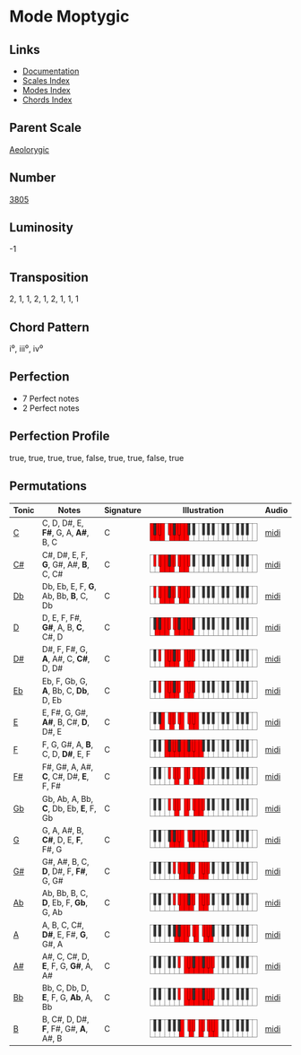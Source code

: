 # Mode Moptygic

## Links

- [Documentation](README.md)
- [Scales Index](Scales.md)
- [Modes Index](Modes.md)
- [Chords Index](Chords.md)

## Parent Scale

[Aeolorygic](ScaleAeolorygic.md)

## Number

[3805](https://ianring.com/musictheory/scales/3805)

## Luminosity

-1

## Transposition

2, 1, 1, 2, 1, 2, 1, 1, 1

## Chord Pattern

i⁰, iii⁰, iv⁰

## Perfection

- 7 Perfect notes
- 2 Perfect notes

## Perfection Profile

true, true, true, true, false, true, true, false, true

## Permutations

| Tonic | Notes | Signature | Illustration | Audio |
|-------|-------|-----------|--------------|-------|
| [C](ModeCNaturalMoptygic.md) | C, D, D#, E, **F#**, G, A, **A#**, B, C | C | ![CNaturalMoptygic](ModeCNaturalMoptygic.png) | [midi](https://github.com/edipermadi/music/blob/main/docs/ModeCNaturalMoptygic.mid?raw=true) |
| [C#](ModeCSharpMoptygic.md) | C#, D#, E, F, **G**, G#, A#, **B**, C, C# | C | ![CSharpMoptygic](ModeCSharpMoptygic.png) | [midi](https://github.com/edipermadi/music/blob/main/docs/ModeCSharpMoptygic.mid?raw=true) |
| [Db](ModeDFlatMoptygic.md) | Db, Eb, E, F, **G**, Ab, Bb, **B**, C, Db | C | ![DFlatMoptygic](ModeDFlatMoptygic.png) | [midi](https://github.com/edipermadi/music/blob/main/docs/ModeDFlatMoptygic.mid?raw=true) |
| [D](ModeDNaturalMoptygic.md) | D, E, F, F#, **G#**, A, B, **C**, C#, D | C | ![DNaturalMoptygic](ModeDNaturalMoptygic.png) | [midi](https://github.com/edipermadi/music/blob/main/docs/ModeDNaturalMoptygic.mid?raw=true) |
| [D#](ModeDSharpMoptygic.md) | D#, F, F#, G, **A**, A#, C, **C#**, D, D# | C | ![DSharpMoptygic](ModeDSharpMoptygic.png) | [midi](https://github.com/edipermadi/music/blob/main/docs/ModeDSharpMoptygic.mid?raw=true) |
| [Eb](ModeEFlatMoptygic.md) | Eb, F, Gb, G, **A**, Bb, C, **Db**, D, Eb | C | ![EFlatMoptygic](ModeEFlatMoptygic.png) | [midi](https://github.com/edipermadi/music/blob/main/docs/ModeEFlatMoptygic.mid?raw=true) |
| [E](ModeENaturalMoptygic.md) | E, F#, G, G#, **A#**, B, C#, **D**, D#, E | C | ![ENaturalMoptygic](ModeENaturalMoptygic.png) | [midi](https://github.com/edipermadi/music/blob/main/docs/ModeENaturalMoptygic.mid?raw=true) |
| [F](ModeFNaturalMoptygic.md) | F, G, G#, A, **B**, C, D, **D#**, E, F | C | ![FNaturalMoptygic](ModeFNaturalMoptygic.png) | [midi](https://github.com/edipermadi/music/blob/main/docs/ModeFNaturalMoptygic.mid?raw=true) |
| [F#](ModeFSharpMoptygic.md) | F#, G#, A, A#, **C**, C#, D#, **E**, F, F# | C | ![FSharpMoptygic](ModeFSharpMoptygic.png) | [midi](https://github.com/edipermadi/music/blob/main/docs/ModeFSharpMoptygic.mid?raw=true) |
| [Gb](ModeGFlatMoptygic.md) | Gb, Ab, A, Bb, **C**, Db, Eb, **E**, F, Gb | C | ![GFlatMoptygic](ModeGFlatMoptygic.png) | [midi](https://github.com/edipermadi/music/blob/main/docs/ModeGFlatMoptygic.mid?raw=true) |
| [G](ModeGNaturalMoptygic.md) | G, A, A#, B, **C#**, D, E, **F**, F#, G | C | ![GNaturalMoptygic](ModeGNaturalMoptygic.png) | [midi](https://github.com/edipermadi/music/blob/main/docs/ModeGNaturalMoptygic.mid?raw=true) |
| [G#](ModeGSharpMoptygic.md) | G#, A#, B, C, **D**, D#, F, **F#**, G, G# | C | ![GSharpMoptygic](ModeGSharpMoptygic.png) | [midi](https://github.com/edipermadi/music/blob/main/docs/ModeGSharpMoptygic.mid?raw=true) |
| [Ab](ModeAFlatMoptygic.md) | Ab, Bb, B, C, **D**, Eb, F, **Gb**, G, Ab | C | ![AFlatMoptygic](ModeAFlatMoptygic.png) | [midi](https://github.com/edipermadi/music/blob/main/docs/ModeAFlatMoptygic.mid?raw=true) |
| [A](ModeANaturalMoptygic.md) | A, B, C, C#, **D#**, E, F#, **G**, G#, A | C | ![ANaturalMoptygic](ModeANaturalMoptygic.png) | [midi](https://github.com/edipermadi/music/blob/main/docs/ModeANaturalMoptygic.mid?raw=true) |
| [A#](ModeASharpMoptygic.md) | A#, C, C#, D, **E**, F, G, **G#**, A, A# | C | ![ASharpMoptygic](ModeASharpMoptygic.png) | [midi](https://github.com/edipermadi/music/blob/main/docs/ModeASharpMoptygic.mid?raw=true) |
| [Bb](ModeBFlatMoptygic.md) | Bb, C, Db, D, **E**, F, G, **Ab**, A, Bb | C | ![BFlatMoptygic](ModeBFlatMoptygic.png) | [midi](https://github.com/edipermadi/music/blob/main/docs/ModeBFlatMoptygic.mid?raw=true) |
| [B](ModeBNaturalMoptygic.md) | B, C#, D, D#, **F**, F#, G#, **A**, A#, B | C | ![BNaturalMoptygic](ModeBNaturalMoptygic.png) | [midi](https://github.com/edipermadi/music/blob/main/docs/ModeBNaturalMoptygic.mid?raw=true) |
